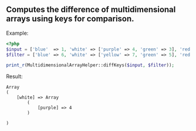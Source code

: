 Computes the difference of multidimensional arrays using keys for comparison.
---

Example:
```php
<?php
$input = ['blue'  => 1, 'white' => ['purple' => 4, 'green' => 3], 'red' => 2];
$filter = ['blue' => 6, 'white' => ['yellow' => 7, 'green' => 5], 'red' => 2];

print_r(MultidimensionalArrayHelper::diffKeys($input, $filter));
```
Result:
```
Array
(
    [white] => Array
        (
            [purple] => 4
        )

)
```